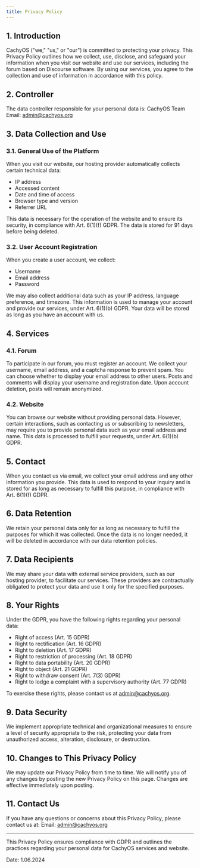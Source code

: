 ```yaml
---
title: Privacy Policy
---
```


## 1. Introduction

CachyOS ("we," "us," or "our") is committed to protecting your privacy. This Privacy Policy outlines how we collect, use, disclose, and safeguard your information when you visit our website and use our services, including the forum based on Discourse software. By using our services, you agree to the collection and use of information in accordance with this policy.

## 2. Controller

The data controller responsible for your personal data is:
CachyOS Team
Email: admin@cachyos.org

## 3. Data Collection and Use

### 3.1. General Use of the Platform

When you visit our website, our hosting provider automatically collects certain technical data:
- IP address
- Accessed content
- Date and time of access
- Browser type and version
- Referrer URL

This data is necessary for the operation of the website and to ensure its security, in compliance with Art. 6(1)(f) GDPR. The data is stored for 91 days before being deleted.

### 3.2. User Account Registration

When you create a user account, we collect:
- Username
- Email address
- Password

We may also collect additional data such as your IP address, language preference, and timezone. This information is used to manage your account and provide our services, under Art. 6(1)(b) GDPR. Your data will be stored as long as you have an account with us.

## 4. Services

### 4.1. Forum

To participate in our forum, you must register an account. We collect your username, email address, and a captcha response to prevent spam. You can choose whether to display your email address to other users. Posts and comments will display your username and registration date. Upon account deletion, posts will remain anonymized.

### 4.2. Website

You can browse our website without providing personal data. However, certain interactions, such as contacting us or subscribing to newsletters, may require you to provide personal data such as your email address and name. This data is processed to fulfill your requests, under Art. 6(1)(b) GDPR.

## 5. Contact

When you contact us via email, we collect your email address and any other information you provide. This data is used to respond to your inquiry and is stored for as long as necessary to fulfill this purpose, in compliance with Art. 6(1)(f) GDPR.

## 6. Data Retention

We retain your personal data only for as long as necessary to fulfill the purposes for which it was collected. Once the data is no longer needed, it will be deleted in accordance with our data retention policies.

## 7. Data Recipients

We may share your data with external service providers, such as our hosting provider, to facilitate our services. These providers are contractually obligated to protect your data and use it only for the specified purposes.

## 8. Your Rights

Under the GDPR, you have the following rights regarding your personal data:
- Right of access (Art. 15 GDPR)
- Right to rectification (Art. 16 GDPR)
- Right to deletion (Art. 17 GDPR)
- Right to restriction of processing (Art. 18 GDPR)
- Right to data portability (Art. 20 GDPR)
- Right to object (Art. 21 GDPR)
- Right to withdraw consent (Art. 7(3) GDPR)
- Right to lodge a complaint with a supervisory authority (Art. 77 GDPR)

To exercise these rights, please contact us at admin@cachyos.org.

## 9. Data Security

We implement appropriate technical and organizational measures to ensure a level of security appropriate to the risk, protecting your data from unauthorized access, alteration, disclosure, or destruction.

## 10. Changes to This Privacy Policy

We may update our Privacy Policy from time to time. We will notify you of any changes by posting the new Privacy Policy on this page. Changes are effective immediately upon posting.

## 11. Contact Us

If you have any questions or concerns about this Privacy Policy, please contact us at:
Email: admin@cachyos.org

---

This Privacy Policy ensures compliance with GDPR and outlines the practices regarding your personal data for CachyOS services and website.

Date: 1.06.2024
